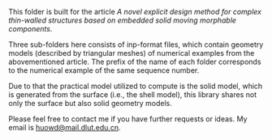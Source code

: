 This folder is built for the article _A novel explicit design method for complex thin-walled structures based on embedded solid moving morphable components_.

Three sub-folders here consists of inp-format files, which contain geometry models (described by triangular meshes) of numerical examples from the abovementioned article. The prefix of the name of each folder corresponds to the numerical example of the same sequence number.

Due to that the practical model utilized to compute is the solid model, which is generated from the surface (i.e., the shell model), this library shares not only the surface but also solid geometry models.

Please feel free to contact me if you have further requests or ideas. My email is huowd@mail.dlut.edu.cn.
